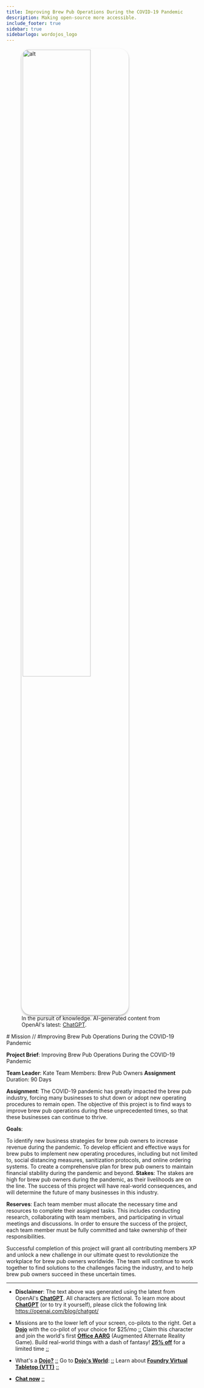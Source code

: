 ```yaml
---
title: Improving Brew Pub Operations During the COVID-19 Pandemic
description: Making open-source more accessible.
include_footer: true
sidebar: true
sidebarlogo: wordojos_logo
---
```

<figure>
    <img src='/uploads/mechs/Barista.png' style="width: 65%;height: 65%;padding: 3px; box-shadow: 0 3px 5px rgba(0,0,0,.3);border-radius: 25px;overflow: hidden;border: none;" align="middle"; alt='alt'; alt='student in hoody with laptop';/>
    <figcaption>In the pursuit of knowledge.  AI-generated content from OpenAI's latest: <a href="https://openai.com/blog/chatgpt/" >ChatGPT</a>.</figcaption>
</figure>
# Mission // #Improving Brew Pub Operations During the COVID-19 Pandemic

**Project Brief**: Improving Brew Pub Operations During the COVID-19 Pandemic

**Team Leader**: Kate
Team Members: Brew Pub Owners
**Assignment** Duration: 90 Days

**Assignment**:
The COVID-19 pandemic has greatly impacted the brew pub industry, forcing many businesses to shut down or adopt new operating procedures to remain open. The objective of this project is to find ways to improve brew pub operations during these unprecedented times, so that these businesses can continue to thrive.

**Goals**:

To identify new business strategies for brew pub owners to increase revenue during the pandemic.
To develop efficient and effective ways for brew pubs to implement new operating procedures, including but not limited to, social distancing measures, sanitization protocols, and online ordering systems.
To create a comprehensive plan for brew pub owners to maintain financial stability during the pandemic and beyond.
**Stakes**:
The stakes are high for brew pub owners during the pandemic, as their livelihoods are on the line. The success of this project will have real-world consequences, and will determine the future of many businesses in this industry.

**Reserves**:
Each team member must allocate the necessary time and resources to complete their assigned tasks. This includes conducting research, collaborating with team members, and participating in virtual meetings and discussions. In order to ensure the success of the project, each team member must be fully committed and take ownership of their responsibilities.

Successful completion of this project will grant all contributing members XP and unlock a new challenge in our ultimate quest to revolutionize the workplace for brew pub owners worldwide. The team will continue to work together to find solutions to the challenges facing the industry, and to help brew pub owners succeed in these uncertain times.

---

* **Disclaimer**: The text above was generated using the latest from OpenAI's [**ChatGPT**](https://openai.com/blog/chatgpt/).  All characters are fictional.  To learn more about [**ChatGPT**](https://openai.com/blog/chatgpt/) (or to try it yourself), please click the following link https://openai.com/blog/chatgpt/

* Missions are to the lower left of your screen, co-pilots to the right. Get a [**Dojo**](https://workmates.live/marketplace) with the co-pilot of your choice for $25/mo [::](https://workmates.live/marketplace)  Claim this character and join the world's first [**Office AARG**](https://dojos.world) (Augmented Alternate Reality Game). Build real-world things with a dash of fantasy! [**25% off**](https://blog.workdojos.com/free-dojo) for a limited time [::](https://blog.workdojos.com/free-dojo) 

* What's a [**Dojo?**](https://workdojos.com) [::](https://workdojos.com)  Go to [**Dojo's World**](https://dojos.world): [::](https://dojos.world)  Learn about [**Foundry Virtual Tabletop (VTT)**](https://foundryvtt.com) [::](https://foundryvtt.com/)

* [**Chat now**](https://chat.workmates.live/channel/support) [::](https://chat.workmates.live/channel/support)